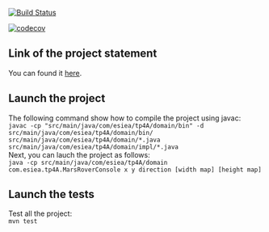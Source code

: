 [![Build Status](https://travis-ci.com/Skylabe/TP1-TeamBGs.svg?branch=master)](https://travis-ci.com/Skylabe/TP1-TeamBGs)



[![codecov](https://codecov.io/gh/Skylabe/TP1-TeamBGs/branch/master/graph/badge.svg)](https://codecov.io/gh/Skylabe/TP1-TeamBGs)


## Link of the project statement
You can found it [here](https://github.com/ledoyen/tp-java/blob/master/projet/4A_2020/TP.md).

## Launch the project
The following command show how to compile the project using javac:  
```javac -cp "src/main/java/com/esiea/tp4A/domain/bin" -d src/main/java/com/esiea/tp4A/domain/bin/ src/main/java/com/esiea/tp4A/domain/*.java src/main/java/com/esiea/tp4A/domain/impl/*.java```  
Next, you can lauch the project as follows:  
```java -cp src/main/java/com/esiea/tp4A/domain com.esiea.tp4A.MarsRoverConsole x y direction [width map] [height map]```

## Launch the tests
Test all the project:  
```mvn test```  


